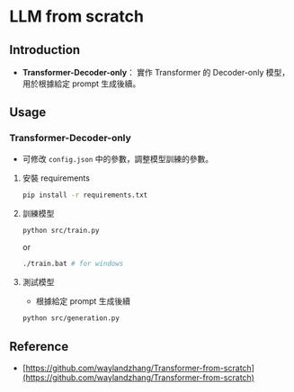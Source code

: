 # LLM from scratch

## Introduction

- **Transformer-Decoder-only**： 實作 Transformer 的 Decoder-only 模型，用於根據給定 prompt 生成後續。


## Usage

### Transformer-Decoder-only

- 可修改 `config.json` 中的參數，調整模型訓練的參數。

1. 安裝 requirements

    ```bash
    pip install -r requirements.txt
    ```

2. 訓練模型

    ```bash
    python src/train.py
    ```
    or 
    ```bash
    ./train.bat # for windows
    ```

3. 測試模型
    - 根據給定 prompt 生成後續
    
    ```bash
    python src/generation.py
    ```

## Reference

- [https://github.com/waylandzhang/Transformer-from-scratch](https://github.com/waylandzhang/Transformer-from-scratch)